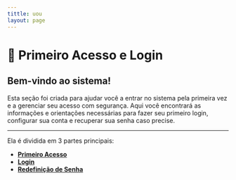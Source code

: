 ```yaml
---
tittle: uou
layout: page
---
```


# 🔐 Primeiro Acesso e Login

## Bem-vindo ao sistema!

Esta seção foi criada para ajudar você a entrar no sistema pela primeira vez e a gerenciar seu acesso com segurança. Aqui você encontrará as informações e orientações necessárias para fazer seu primeiro login, configurar sua conta e recuperar sua senha caso precise.

---


Ela é dividida em 3 partes principais:

- [**Primeiro Acesso**](0.1%20primeiro-acesso.md)  
- [**Login**](0.2%20login.md)
- [**Redefinição de Senha**](0.3%20redefinicao-de-senha.md)
